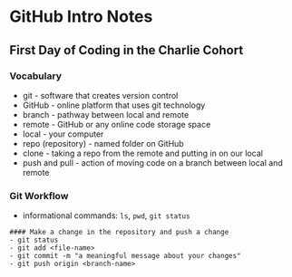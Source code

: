# GitHub Intro Notes

## First Day of Coding in the Charlie Cohort

### Vocabulary
- git - software that creates version control
- GitHub - online platform that uses git technology
- branch - pathway between local and remote 
- remote - GitHub or any online code storage space
- local - your computer
- repo (repository) - named folder on GitHub
- clone - taking a repo from the remote and putting in on our local
- push and pull - action of moving code on a branch between local and remote

### Git Workflow
- informational commands: `ls`, `pwd`, `git status`

```
#### Make a change in the repository and push a change
- git status
- git add <file-name>
- git commit -m "a meaningful message about your changes"
- git push origin <branch-name>
```

